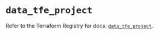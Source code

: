 # `data_tfe_project`

Refer to the Terraform Registry for docs: [`data_tfe_project`](https://registry.terraform.io/providers/hashicorp/tfe/0.65.1/docs/data-sources/project).
